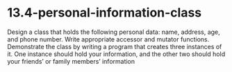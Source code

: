 # 13.4-personal-information-class
  Design a class that holds the following personal data: name, address, age, and phone number. Write appropriate accessor and mutator functions. Demonstrate the class by writing a program that creates three instances of it. One instance should hold your information, and the other two should hold your friends’ or family members’ information
